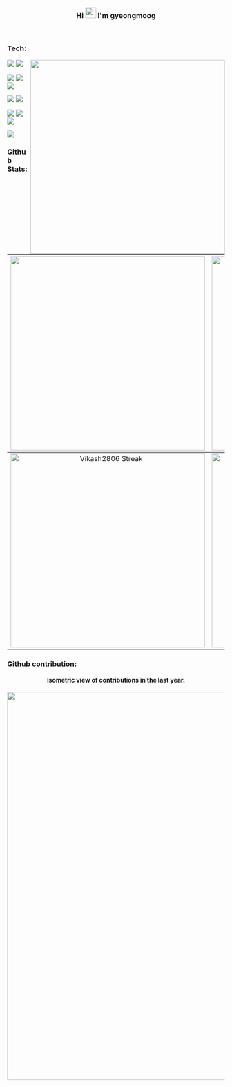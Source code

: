 ### <p align="center">Hi <img src="https://media.giphy.com/media/hvRJCLFzcasrR4ia7z/giphy.gif" width="25px"> I'm gyeongmoog</p>

<p align="center"> 
  

</p>
 <p align="center">
</p>

<br>





<!--  GIf -->



### Tech:
<a href="#"><img width="450" align="right" src="https://c.tenor.com/DBqjevyA2o4AAAAd/bongo-cat-codes.gif"  /></a>

<img src="https://img.shields.io/badge/javascript-F7DF1E.svg?style=for-the-badge&logo=javascript&logoColor=white"/>  <img src="https://img.shields.io/badge/TypeScript-007ACC?style=for-the-badge&logo=typescript&logoColor=white"/>


<img src="https://img.shields.io/badge/express-000000?style=for-the-badge&logo=express&logoColor=white"/>  <img src="https://img.shields.io/badge/jest-C21325?style=for-the-badge&logo=jest&logoColor=white"/>  <img src="https://img.shields.io/badge/socket.io-010101?style=for-the-badge&logo=socketdotio&logoColor=white"/>

<img src="https://img.shields.io/badge/github-181717?style=for-the-badge&logo=github&logoColor=white"/>  <img src="https://img.shields.io/badge/docker-2496ED?style=for-the-badge&logo=docker&logoColor=white"/> 

<img src="https://img.shields.io/badge/mongodb-47A248?style=for-the-badge&logo=mongodb&logoColor=white"/>  <img src="https://img.shields.io/badge/mysql-4479A1?style=for-the-badge&logo=mysql&logoColor=white"/>  <img src="https://img.shields.io/badge/sequelize-orange?style=for-the-badge&logo=sequelize&logoColor=white"/>

<img src="https://img.shields.io/badge/node.js-339933?style=for-the-badge&logo=nodedotjs&logoColor=white"/>




### Github Stats:

<img width="450em" src="https://github-profile-trophy.vercel.app/?username=G-moog&theme=radical&row=2&column=4&margin-w=10&margin-h=15&no-bg=true)](https://github.com/G-moog/github-profile-trophy"> |  <img  width="450em" src="https://github-readme-stats.vercel.app/api/top-langs?username=G-moog&show_icons=true&locale=en&layout=compact&theme=radical" alt="gyeongmoog's Most used lang" />
:-------------------------:|:-------------------------:
<img  width="450em"   src="https://github-readme-streak-stats.herokuapp.com/?user=G-moog&theme=radical" alt="Vikash2806 Streak" /> | <img  width="450em" align="center" alt="gyeongmoog's Github stats"  src="https://github-readme-stats.vercel.app/api?username=G-moog&show_icons=true&count_private=true&theme=radical" /> 




### Github contribution:
	  
    
<h4 align="center">Isometric view of contributions in the last year.</h4>
	  
<p align="center">
		<img width="900em" src="https://ghchart.rshah.org/G-moog"/>
	</a>
</p>
